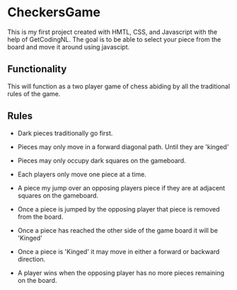 # CheckersGame
This is my first project created with HMTL, CSS, and Javascript with the help of GetCodingNL. The goal is to be able to select your piece from the board and move it around using javascipt.

## Functionality
This will function as a two player game of chess abiding by all the traditional rules of the game.

## Rules
- Dark pieces traditionally go first.

- Pieces may only move in a forward diagonal path. Until they are 'kinged'

- Pieces may only occupy dark squares on the gameboard.

- Each players only move one piece at a time.

- A piece my jump over an opposing players piece if they are at adjacent squares on the gameboard.

- Once a piece is jumped by the opposing player that piece is removed from the board.

- Once a piece has reached the other side of the game board it will be 'Kinged'

- Once a piece is 'Kinged' it may move in either a forward or backward direction.

- A player wins when the opposing player has no more pieces remaining on the board.
